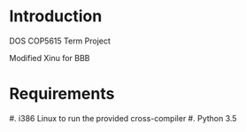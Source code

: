Introduction
============

DOS COP5615 Term Project

Modified Xinu for BBB

Requirements
============

#. i386 Linux to run the provided cross-compiler
#. Python 3.5
